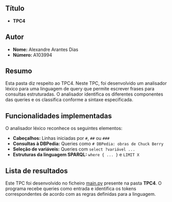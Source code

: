 ## Título

- **TPC4**

## Autor

- **Nome:** Alexandre Arantes Dias  
- **Número:** A103994  

## Resumo  

Esta pasta diz respeito ao TPC4. Neste TPC, foi desenvolvido um analisador léxico para uma linguagem de query que permite escrever frases para consultas estruturadas. O analisador identifica os diferentes componentes das queries e os classifica conforme a sintaxe especificada.

## Funcionalidades implementadas  

O analisador léxico reconhece os seguintes elementos:
- **Cabeçalhos:** Linhas iniciadas por `#`, `##` ou `###`
- **Consultas à DBPedia:** Queries como `# DBPedia: obras de Chuck Berry`
- **Seleção de variáveis:** Queries com `select ?variável ...`
- **Estruturas da linguagem SPARQL:** `where { ... }` e `LIMIT X`

## Lista de resultados  

Este TPC foi desenvolvido no ficheiro [main.py](main.py) presente na pasta **TPC4**. O programa recebe queries como entrada e identifica os tokens correspondentes de acordo com as regras definidas para a linguagem.

